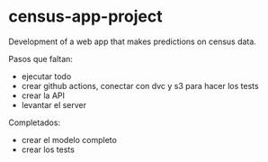 # census-app-project
Development of a web app that makes predictions on census data. 

Pasos que faltan:
- ejecutar todo
- crear github actions, conectar con dvc y s3 para hacer los tests
- crear la API
- levantar el server

Completados:
- crear el modelo completo
- crear los tests
